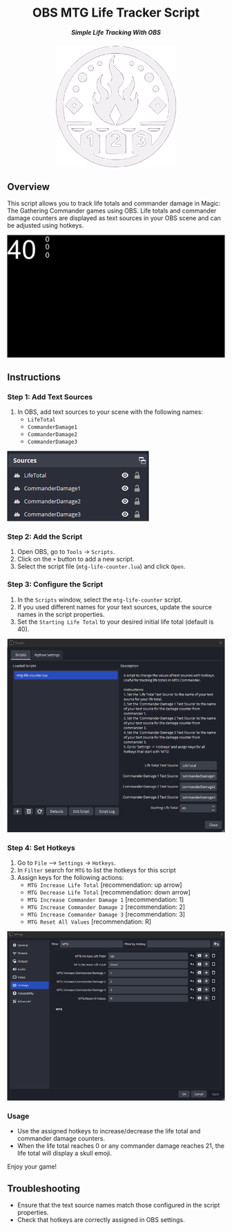<div align="center">

# OBS MTG Life Tracker Script
##### Simple Life Tracking With OBS

<img alt="OBS MTG Life Tracker Logo" height="280" src="/assets/obs-mtg-life-counter.png" />
</div>

## Overview
This script allows you to track life totals and commander damage in Magic: The Gathering Commander games using OBS. Life totals and commander damage counters are displayed as text sources in your OBS scene and can be adjusted using hotkeys.

![Demo GIF](assets/demo.gif)

## Instructions

### Step 1: Add Text Sources
1. In OBS, add text sources to your scene with the following names:
   - `LifeTotal`
   - `CommanderDamage1`
   - `CommanderDamage2`
   - `CommanderDamage3`

![Step 1](assets/step-1.png)

### Step 2: Add the Script
1. Open OBS, go to `Tools` -> `Scripts`.
2. Click on the `+` button to add a new script.
3. Select the script file (`mtg-life-counter.lua`) and click `Open`.

### Step 3: Configure the Script
1. In the `Scripts` window, select the `mtg-life-counter` script.
2. If you used different names for your text sources, update the source names in the script properties.
3. Set the `Starting Life Total` to your desired initial life total (default is 40).

![Step 3](assets/step-3.png)

### Step 4: Set Hotkeys
1. Go to `File` --> `Settings` -> `Hotkeys`.
2. In `Filter` search for `MTG` to list the hotkeys for this script
3. Assign keys for the following actions:
   - `MTG Increase Life Total` [recommendation: up arrow]
   - `MTG Decrease Life Total` [recommendation: down arrow]
   - `MTG Increase Commander Damage 1` [recommendation: 1]
   - `MTG Increase Commander Damage 2` [recommendation: 2]
   - `MTG Increase Commander Damage 3` [recommendation: 3]
   - `MTG Reset All Values` [recommendation: R]

![Step 4](assets/step-4.png)

### Usage
- Use the assigned hotkeys to increase/decrease the life total and commander damage counters.
- When the life total reaches 0 or any commander damage reaches 21, the life total will display a skull emoji.

Enjoy your game!

## Troubleshooting
- Ensure that the text source names match those configured in the script properties.
- Check that hotkeys are correctly assigned in OBS settings.
